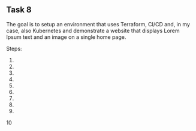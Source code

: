## Task 8

The goal is to setup an environment that uses Terraform, CI/CD and, in my case, also Kubernetes and demonstrate a website that displays Lorem Ipsum text and an image on a single home page.

Steps:

1.
2.
3.
4.
5.
6.
7.
8.
9.
10